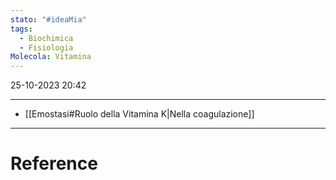 ```yaml
---
stato: "#ideaMia"
tags:
  - Biochimica
  - Fisiologia
Molecola: Vitamina
---
```

25-10-2023 20:42

--- 

- [[Emostasi#Ruolo della Vitamina K|Nella coagulazione]]







--- 
# Reference